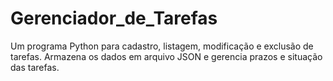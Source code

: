 # Gerenciador_de_Tarefas
Um programa Python para cadastro, listagem, modificação e exclusão de tarefas. Armazena os dados em arquivo JSON e gerencia prazos e situação das tarefas.
